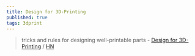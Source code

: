 ```yaml
---
title: Design for 3D-Printing
published: true
tags: 3dprint
---
```

> tricks and rules for designing well-printable parts - [Design for 3D-Printing](https://blog.rahix.de/design-for-3d-printing/) / [HN](https://news.ycombinator.com/item?id=43888117)
